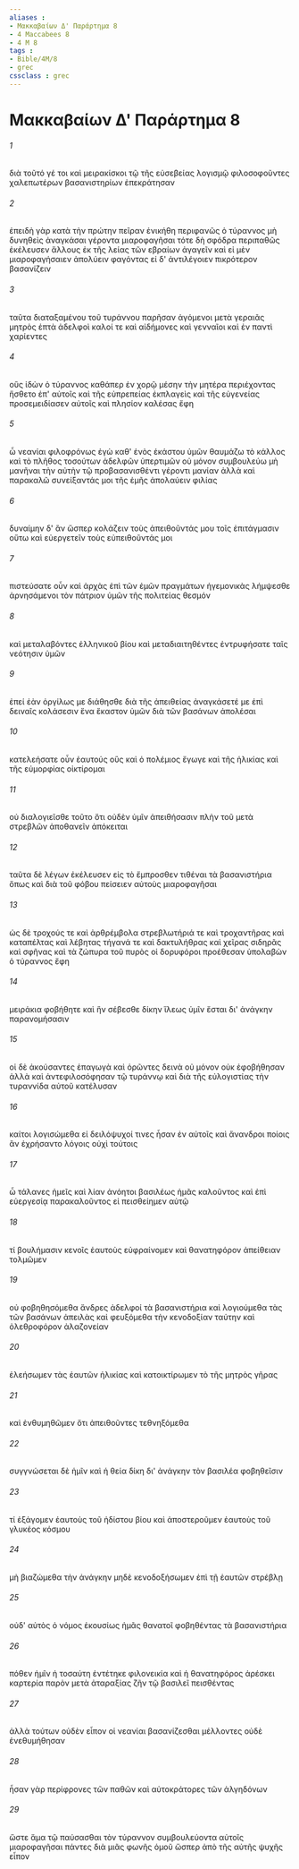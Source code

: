 ```yaml
---
aliases : 
- Μακκαβαίων Δ' Παράρτημα 8
- 4 Maccabees 8
- 4 M 8
tags : 
- Bible/4M/8
- grec
cssclass : grec
---
```


# Μακκαβαίων Δ' Παράρτημα 8

###### 1
διὰ τοῦτό γέ τοι καὶ μειρακίσκοι τῷ τῆς εὐσεβείας λογισμῷ φιλοσοφοῦντες χαλεπωτέρων βασανιστηρίων ἐπεκράτησαν
###### 2
ἐπειδὴ γὰρ κατὰ τὴν πρώτην πεῖραν ἐνικήθη περιφανῶς ὁ τύραννος μὴ δυνηθεὶς ἀναγκάσαι γέροντα μιαροφαγῆσαι τότε δὴ σφόδρα περιπαθῶς ἐκέλευσεν ἄλλους ἐκ τῆς λείας τῶν εβραίων ἀγαγεῖν καὶ εἰ μὲν μιαροφαγήσαιεν ἀπολύειν φαγόντας εἰ δ' ἀντιλέγοιεν πικρότερον βασανίζειν
###### 3
ταῦτα διαταξαμένου τοῦ τυράννου παρῆσαν ἀγόμενοι μετὰ γεραιᾶς μητρὸς ἑπτὰ ἀδελφοὶ καλοί τε καὶ αἰδήμονες καὶ γενναῖοι καὶ ἐν παντὶ χαρίεντες
###### 4
οὓς ἰδὼν ὁ τύραννος καθάπερ ἐν χορῷ μέσην τὴν μητέρα περιέχοντας ἥσθετο ἐπ' αὐτοῖς καὶ τῆς εὐπρεπείας ἐκπλαγεὶς καὶ τῆς εὐγενείας προσεμειδίασεν αὐτοῖς καὶ πλησίον καλέσας ἔφη
###### 5
ὦ νεανίαι φιλοφρόνως ἐγὼ καθ' ἑνὸς ἑκάστου ὑμῶν θαυμάζω τὸ κάλλος καὶ τὸ πλῆθος τοσούτων ἀδελφῶν ὑπερτιμῶν οὐ μόνον συμβουλεύω μὴ μανῆναι τὴν αὐτὴν τῷ προβασανισθέντι γέροντι μανίαν ἀλλὰ καὶ παρακαλῶ συνείξαντάς μοι τῆς ἐμῆς ἀπολαύειν φιλίας
###### 6
δυναίμην δ' ἂν ὥσπερ κολάζειν τοὺς ἀπειθοῦντάς μου τοῖς ἐπιτάγμασιν οὕτω καὶ εὐεργετεῖν τοὺς εὐπειθοῦντάς μοι
###### 7
πιστεύσατε οὖν καὶ ἀρχὰς ἐπὶ τῶν ἐμῶν πραγμάτων ἡγεμονικὰς λήμψεσθε ἀρνησάμενοι τὸν πάτριον ὑμῶν τῆς πολιτείας θεσμόν
###### 8
καὶ μεταλαβόντες ἑλληνικοῦ βίου καὶ μεταδιαιτηθέντες ἐντρυφήσατε ταῖς νεότησιν ὑμῶν
###### 9
ἐπεί ἐὰν ὀργίλως με διάθησθε διὰ τῆς ἀπειθείας ἀναγκάσετέ με ἐπὶ δειναῖς κολάσεσιν ἕνα ἕκαστον ὑμῶν διὰ τῶν βασάνων ἀπολέσαι
###### 10
κατελεήσατε οὖν ἑαυτούς οὓς καὶ ὁ πολέμιος ἔγωγε καὶ τῆς ἡλικίας καὶ τῆς εὐμορφίας οἰκτίρομαι
###### 11
οὐ διαλογιεῖσθε τοῦτο ὅτι οὐδὲν ὑμῖν ἀπειθήσασιν πλὴν τοῦ μετὰ στρεβλῶν ἀποθανεῖν ἀπόκειται
###### 12
ταῦτα δὲ λέγων ἐκέλευσεν εἰς τὸ ἔμπροσθεν τιθέναι τὰ βασανιστήρια ὅπως καὶ διὰ τοῦ φόβου πείσειεν αὐτοὺς μιαροφαγῆσαι
###### 13
ὡς δὲ τροχούς τε καὶ ἀρθρέμβολα στρεβλωτήριά τε καὶ τροχαντῆρας καὶ καταπέλτας καὶ λέβητας τήγανά τε καὶ δακτυλήθρας καὶ χεῖρας σιδηρᾶς καὶ σφῆνας καὶ τὰ ζώπυρα τοῦ πυρὸς οἱ δορυφόροι προέθεσαν ὑπολαβὼν ὁ τύραννος ἔφη
###### 14
μειράκια φοβήθητε καὶ ἣν σέβεσθε δίκην ἵλεως ὑμῖν ἔσται δι' ἀνάγκην παρανομήσασιν
###### 15
οἱ δὲ ἀκούσαντες ἐπαγωγὰ καὶ ὁρῶντες δεινὰ οὐ μόνον οὐκ ἐφοβήθησαν ἀλλὰ καὶ ἀντεφιλοσόφησαν τῷ τυράννῳ καὶ διὰ τῆς εὐλογιστίας τὴν τυραννίδα αὐτοῦ κατέλυσαν
###### 16
καίτοι λογισώμεθα εἰ δειλόψυχοί τινες ἦσαν ἐν αὐτοῖς καὶ ἄνανδροι ποίοις ἂν ἐχρήσαντο λόγοις οὐχὶ τούτοις
###### 17
ὦ τάλανες ἡμεῖς καὶ λίαν ἀνόητοι βασιλέως ἡμᾶς καλοῦντος καὶ ἐπὶ εὐεργεσίᾳ παρακαλοῦντος εἰ πεισθείημεν αὐτῷ
###### 18
τί βουλήμασιν κενοῖς ἑαυτοὺς εὐφραίνομεν καὶ θανατηφόρον ἀπείθειαν τολμῶμεν
###### 19
οὐ φοβηθησόμεθα ἄνδρες ἀδελφοί τὰ βασανιστήρια καὶ λογιούμεθα τὰς τῶν βασάνων ἀπειλὰς καὶ φευξόμεθα τὴν κενοδοξίαν ταύτην καὶ ὀλεθροφόρον ἀλαζονείαν
###### 20
ἐλεήσωμεν τὰς ἑαυτῶν ἡλικίας καὶ κατοικτίρωμεν τὸ τῆς μητρὸς γῆρας
###### 21
καὶ ἐνθυμηθῶμεν ὅτι ἀπειθοῦντες τεθνηξόμεθα
###### 22
συγγνώσεται δὲ ἡμῖν καὶ ἡ θεία δίκη δι' ἀνάγκην τὸν βασιλέα φοβηθεῖσιν
###### 23
τί ἐξάγομεν ἑαυτοὺς τοῦ ἡδίστου βίου καὶ ἀποστεροῦμεν ἑαυτοὺς τοῦ γλυκέος κόσμου
###### 24
μὴ βιαζώμεθα τὴν ἀνάγκην μηδὲ κενοδοξήσωμεν ἐπὶ τῇ ἑαυτῶν στρέβλῃ
###### 25
οὐδ' αὐτὸς ὁ νόμος ἑκουσίως ἡμᾶς θανατοῖ φοβηθέντας τὰ βασανιστήρια
###### 26
πόθεν ἡμῖν ἡ τοσαύτη ἐντέτηκε φιλονεικία καὶ ἡ θανατηφόρος ἀρέσκει καρτερία παρὸν μετὰ ἀταραξίας ζῆν τῷ βασιλεῖ πεισθέντας
###### 27
ἀλλὰ τούτων οὐδὲν εἶπον οἱ νεανίαι βασανίζεσθαι μέλλοντες οὐδὲ ἐνεθυμήθησαν
###### 28
ἦσαν γὰρ περίφρονες τῶν παθῶν καὶ αὐτοκράτορες τῶν ἀλγηδόνων
###### 29
ὥστε ἅμα τῷ παύσασθαι τὸν τύραννον συμβουλεύοντα αὐτοῖς μιαροφαγῆσαι πάντες διὰ μιᾶς φωνῆς ὁμοῦ ὥσπερ ἀπὸ τῆς αὐτῆς ψυχῆς εἶπον
